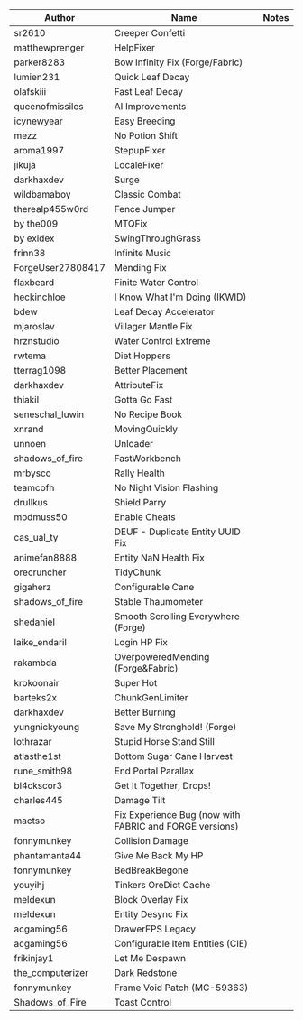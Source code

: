 

| Author          | Name                            | Notes |
|-----------------|---------------------------------|-------|
| sr2610          | Creeper Confetti                |       |
| matthewprenger  | HelpFixer                       |       |
| parker8283      | Bow Infinity Fix (Forge/Fabric) |       |
| lumien231       | Quick Leaf Decay                |       |
| olafskiii       | Fast Leaf Decay                 |       |
| queenofmissiles | AI Improvements                 |       |
| icynewyear      | Easy Breeding                   |       |
| mezz            | No Potion Shift                 |       |
| aroma1997       | StepupFixer                     |       |
| jikuja          | LocaleFixer                     |       |
| darkhaxdev      | Surge                           |       |
| wildbamaboy     | Classic Combat                  |       |
| therealp455w0rd | Fence Jumper                    |       |
| by the009       | MTQFix                          |       |
| by exidex       | SwingThroughGrass               |       |
| frinn38            | Infinite Music                |   |
| ForgeUser27808417 | Mending Fix                   |   |
| flaxbeard          | Finite Water Control          |   |
| heckinchloe        | I Know What I'm Doing (IKWID) |   |
| bdew               | Leaf Decay Accelerator        |   |
| mjaroslav          | Villager Mantle Fix           |   |
| hrznstudio         | Water Control Extreme         |   |
| rwtema             | Diet Hoppers                  |   |
| tterrag1098        | Better Placement              |   |
| darkhaxdev         | AttributeFix                  |   |
| thiakil            | Gotta Go Fast                 |   |
| seneschal_luwin    | No Recipe Book                |   |
| xnrand             | MovingQuickly                 |   |
| unnoen             | Unloader                      |   |
| shadows_of_fire    | FastWorkbench                 |   |
| mrbysco            | Rally Health                  |   |
| teamcofh        | No Night Vision Flashing            |   |
| drullkus        | Shield Parry                        |   |
| modmuss50       | Enable Cheats                       |   |
| cas_ual_ty      | DEUF - Duplicate Entity UUID Fix    |   |
| animefan8888    | Entity NaN Health Fix               |   |
| orecruncher     | TidyChunk                           |   |
| gigaherz        | Configurable Cane                   |   |
| shadows_of_fire | Stable Thaumometer                  |   |
| shedaniel       | Smooth Scrolling Everywhere (Forge) |   |
| laike_endaril   | Login HP Fix                        |   |
| rakambda        | OverpoweredMending (Forge&Fabric)   |   |
| krokoonair      | Super Hot                           |   |
| barteks2x       | ChunkGenLimiter                     |   |
| darkhaxdev      | Better Burning                      |   |
| yungnickyoung   | Save My Stronghold! (Forge)         |   |
| lothrazar       | Stupid Horse Stand Still            |   |
| atlasthe1st      | Bottom Sugar Cane Harvest                               |   |
| rune_smith98     | End Portal Parallax                                     |   |
| bl4ckscor3       | Get It Together, Drops!                                 |   |
| charles445       | Damage Tilt                                             |   |
| mactso           | Fix Experience Bug (now with FABRIC and FORGE versions) |   |
| fonnymunkey      | Collision Damage                                        |   |
| phantamanta44    | Give Me Back My HP                                      |   |
| fonnymunkey      | BedBreakBegone                                          |   |
| youyihj          | Tinkers OreDict Cache                                   |   |
| meldexun         | Block Overlay Fix                                       |   |
| meldexun         | Entity Desync Fix                                       |   |
| acgaming56       | DrawerFPS Legacy                                        |   |
| acgaming56       | Configurable Item Entities (CIE)                        |   |
| frikinjay1       | Let Me Despawn                                          |   |
| the_computerizer | Dark Redstone                                           |   |
| fonnymunkey      | Frame Void Patch (MC-59363)                             |   |
| Shadows_of_Fire  | Toast Control                                           |   |
